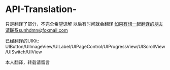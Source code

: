 # API-Translation-
只是翻译了部分，不完全希望谅解
以后有时间就会翻译
如果有想一起翻译的朋友请联系sunhdmn@foxmail.com

已经翻译的UIKit:
UIButton/UIImageView/UILabel/UIPageControl/UIProgressView/UIScrollView/UISwitch/UIView


本人翻译，转载请留言


